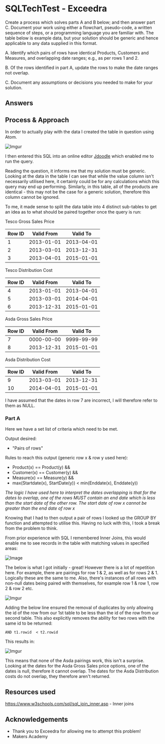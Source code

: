 # SQLTechTest - Exceedra

Create a process which solves parts A and B below; and then answer part C. Document your work using either a flowchart, pseudo-code, a written sequence of steps, or a programming language you are familiar with. The table below is example data, but your solution should be generic and hence applicable to any data supplied in this format.

A. Identify which pairs of rows have identical Products, Customers and Measures, and overlapping date ranges; e.g., as per rows 1 and 2.

B. Of the rows identified in part A, update the rows to make the date ranges not overlap.

C. Document any assumptions or decisions you needed to make for your solution.

## Answers

## Process & Approach

In order to actually play with the data I created the table in question using Atom.

![Imgur](https://i.imgur.com/EWHBp9V.png)

I then entered this SQL into an online editor [Jdoodle](https://www.jdoodle.com/execute-sql-online) which enabled me to run the query.

Reading the question, it informs me that my solution must be generic. Looking at the data in the table I can see that while the value column isn't necessarily utilised here, it certainly could be for any calculations which this query may end up performing. Similarly, in this table, all of the products are identical - this may not be the case for a generic solution, therefore this column cannot be ignored.

To me, it made sense to split the data table into 4 distinct sub-tables to get an idea as to what should be paired together once the query is run:

Tesco Gross Sales Price

| Row ID | Valid From | Valid To |
| -- | -- | -- |
| 1 | 2013-01-01 | 2013-04-01 |
| 2 | 2013-03-01 | 2013-12-31 |
| 3 | 2013-04-01 | 2015-01-01 |

Tesco Distribution Cost

| Row ID | Valid From | Valid To |
| -- | -- | -- |
| 4 | 2013-01-01 | 2013-04-01 |
| 5 | 2013-03-01 | 2014-04-01 |
| 6 | 2013-12-31 | 2015-01-01 |

Asda Gross Sales Price

| Row ID | Valid From | Valid To |
| -- | -- | -- |
| 7 | 0000-00-00 | 9999-99-99 |
| 8 | 2013-12-31 | 2015-01-01 |

Asda Distribution Cost

| Row ID | Valid From | Valid To |
| -- | -- | -- |
| 9 | 2013-03-01 | 2013-12-31 |
| 10 | 2014-04-01 | 2015-01-01 |

I have assumed that the dates in row 7 are incorrect, I will therefore refer to them as NULL.

### Part A

Here we have a set list of criteria which need to be met.

Output desired:

* "Pairs of rows"

Rules to reach this output (generic row x & row y used here):

* Product(x) == Product(y) &&
* Customer(x) == Customer(y) &&
* Measure(x) == Measure(y) &&
* max(Startdate(x), StartDate(y)) < min(Enddate(x), Enddate(y))

 *The logic I have used here to interpret the dates overlapping is that for the dates to overlap, one of the rows MUST contain an end date which is less than the start date of the other row. The start date of row x cannot be greater than the end date of row x*

Knowing that I had to then output a pair of rows I looked up the GROUP BY function and attempted to utilise this. Having no luck with this, I took a break from the problem to think.

From prior experience with SQL I remembered Inner Joins, this would enable me to see records in the table with matching values in specified areas:

![Image](https://www.w3schools.com/sql/img_innerjoin.gif)

The below is what I got initially - great! However there is a lot of repetition here. For example, there are pairings for row 1 & 2, as well as for rows 2 & 1. Logically these are the same to me. Also, there's instances of all rows with non-null dates being paired with themselves, for example row 1 & row 1, row 2 & row 2 etc.

![Imgur](https://i.imgur.com/o7ViREV.png)

Adding the below line ensured the removal of duplicates by only allowing the id of the row from our 1st table to be less than the id of the row from our second table. This also explicitly removes the ability for two rows with the same id to be returned:

```
AND t1.rowid  < t2.rowid
```

This results in:

![Imgur](https://i.imgur.com/g0jfuXp.png)

This means that none of the Asda pairings work, this isn't a surprise. Looking at the dates for the Asda Gross Sales price options, one of the dates is null, therefore it cannot overlap. The dates for the Asda Distribution costs do not overlap, they therefore aren't returned.

## Resources used

https://www.w3schools.com/sql/sql_join_inner.asp - Inner joins


## Acknowledgements

* Thank you to Exceedra for allowing me to attempt this problem!
* Makers Academy

